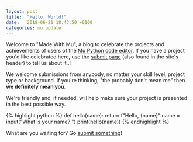 ```yaml
---
layout: post
title:  "Hello, World!"
date:   2018-06-21 18:43:50 +0100
categories: mu update
---
```


Welcome to "Made With Mu", a blog to celebrate the projects and achievements of
users of the [Mu Python code editor](https://codewith.mu/). If you have a
project you'd like celebrated here, use the [submit page](/submit) (also found
in the site's header) to tell us about it..!

We welcome submissions from anybody, no matter your skill level, project type
or background. If you're thinking, "the probably don't mean me" then **we
definitely mean you**.

We're friendly and, if needed, will help make sure your project is presented in
the best possible way.

{% highlight python %}
def hello(name):
    return f"Hello, {name}" 
name = input("What is your name? ")
print(hello(name))
{% endhighlight %}

What are you waiting for? Go [submit something](/submit)!
